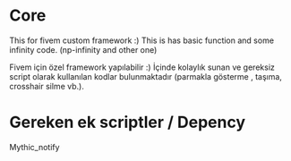 # Core
This for fivem custom framework :) This is has basic function and some infinity code. (np-infinity and other one)

Fivem için özel framework yapılabilir :) İçinde kolaylık sunan ve gereksiz script olarak kullanılan kodlar bulunmaktadır (parmakla gösterme , taşıma, crosshair silme vb.).

# Gereken ek scriptler / Depency
Mythic_notify
